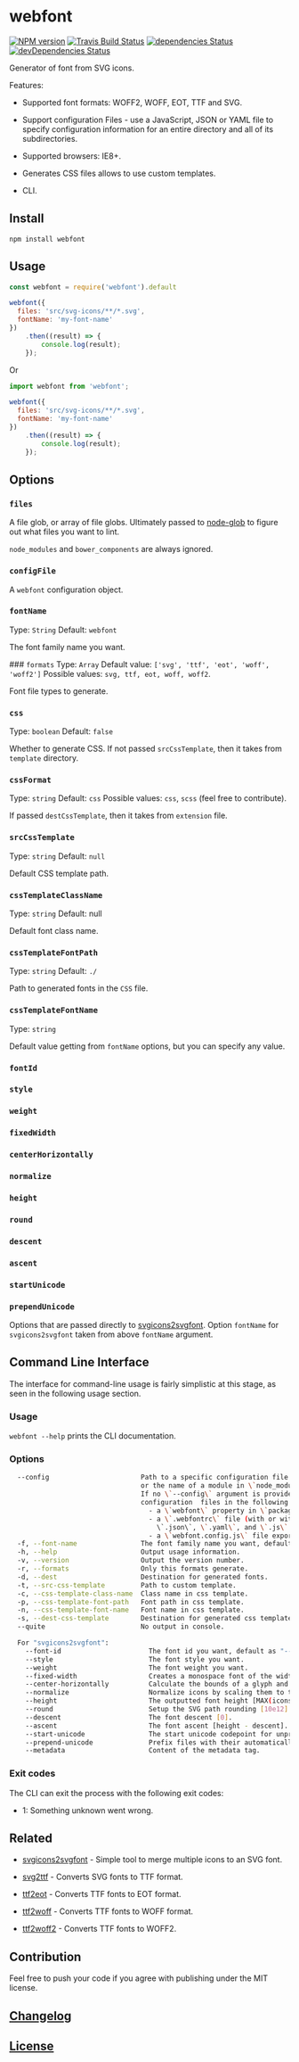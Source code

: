 # webfont

[![NPM version](https://img.shields.io/npm/v/webfont.svg)](https://www.npmjs.org/package/webfont) 
[![Travis Build Status](https://img.shields.io/travis/itgalaxy/webfont/master.svg?label=build)](https://travis-ci.org/itgalaxy/webfont) 
[![dependencies Status](https://david-dm.org/itgalaxy/webfont/status.svg)](https://david-dm.org/itgalaxy/webfont) 
[![devDependencies Status](https://david-dm.org/itgalaxy/webfont/dev-status.svg)](https://david-dm.org/itgalaxy/webfont?type=dev)

Generator of font from SVG icons.

Features:

- Supported font formats: WOFF2, WOFF, EOT, TTF and SVG.

- Support configuration Files - use a JavaScript, JSON or YAML file to specify configuration information 
  for an entire directory and all of its subdirectories.

- Supported browsers: IE8+.

- Generates CSS files allows to use custom templates.

- CLI.

## Install

```shell
npm install webfont
```

## Usage

```js
const webfont = require('webfont').default

webfont({
  files: 'src/svg-icons/**/*.svg',
  fontName: 'my-font-name'
})
    .then((result) => {
        console.log(result);
    });
```

Or

```js
import webfont from 'webfont';

webfont({
  files: 'src/svg-icons/**/*.svg',
  fontName: 'my-font-name'
})
    .then((result) => {
        console.log(result);
    });
```

## Options

### `files`

A file glob, or array of file globs. 
Ultimately passed to [node-glob](https://github.com/isaacs/node-glob) to figure out what files you want to lint.

`node_modules` and `bower_components` are always ignored.

### `configFile`

A `webfont` configuration object.

### `fontName`
Type: `String`
Default: `webfont`

The font family name you want.

### `formats`
Type: `Array`
Default value: `['svg', 'ttf', 'eot', 'woff', 'woff2']`
Possible values: `svg, ttf, eot, woff, woff2`.

Font file types to generate.

### `css`
Type: `boolean`
Default: `false`

Whether to generate CSS. If not passed `srcCssTemplate`, then it takes from `template` directory.

### `cssFormat`
Type: `string`
Default: `css`
Possible values: `css`, `scss` (feel free to contribute).

If passed `destCssTemplate`, then it takes from `extension` file.

### `srcCssTemplate`
Type: `string`
Default: `null`

Default CSS template path.

### `cssTemplateClassName`
Type: `string`
Default: null

Default font class name.

### `cssTemplateFontPath`
Type: `string`
Default: `./`

Path to generated fonts in the `CSS` file.

### `cssTemplateFontName`
Type: `string`

Default value getting from `fontName` options, but you can specify any value.

### `fontId`
### `style`
### `weight`
### `fixedWidth`
### `centerHorizontally`
### `normalize`
### `height`
### `round`
### `descent`
### `ascent`
### `startUnicode`
### `prependUnicode`

Options that are passed directly to [svgicons2svgfont](https://github.com/nfroidure/svgicons2svgfont).
Option `fontName` for `svgicons2svgfont` taken from above `fontName` argument.

## Command Line Interface

The interface for command-line usage is fairly simplistic at this stage, as seen in the following usage section.

### Usage

`webfont --help` prints the CLI documentation.

### Options

```bash
  --config                       Path to a specific configuration file (JSON, YAML, or CommonJS)
                                 or the name of a module in \`node_modules\` that points to one.
                                 If no \`--config\` argument is provided, webfont will search for
                                 configuration  files in the following places, in this order:
                                   - a \`webfont\` property in \`package.json\`
                                   - a \`.webfontrc\` file (with or without filename extension:
                                     \`.json\`, \`.yaml\`, and \`.js\` are available)
                                   - a \`webfont.config.js\` file exporting a JS object
  -f, --font-name                The font family name you want, default: "webfont".
  -h, --help                     Output usage information.
  -v, --version                  Output the version number.
  -r, --formats                  Only this formats generate.
  -d, --dest                     Destination for generated fonts.
  -t, --src-css-template         Path to custom template.
  -c, --css-template-class-name  Class name in css template.
  -p, --css-template-font-path   Font path in css template.
  -n, --css-template-font-name   Font name in css template.
  -s, --dest-css-template        Destination for generated css template.
  --quite                        No output in console.

  For "svgicons2svgfont":
    --font-id                      The font id you want, default as "--font-name".
    --style                        The font style you want.
    --weight                       The font weight you want.
    --fixed-width                  Creates a monospace font of the width of the largest input icon.
    --center-horizontally          Calculate the bounds of a glyph and center it horizontally.
    --normalize                    Normalize icons by scaling them to the height of the highest icon.
    --height                       The outputted font height [MAX(icons.height)].
    --round                        Setup the SVG path rounding [10e12].
    --descent                      The font descent [0].
    --ascent                       The font ascent [height - descent].
    --start-unicode                The start unicode codepoint for unprefixed files [0xEA01].
    --prepend-unicode              Prefix files with their automatically allocated unicode codepoint.
    --metadata                     Content of the metadata tag.
```

### Exit codes

The CLI can exit the process with the following exit codes:

-   1: Something unknown went wrong.

## Related

- [svgicons2svgfont](https://github.com/nfroidure/svgicons2svgfont) - Simple tool to merge multiple 
  icons to an SVG font.

- [svg2ttf](https://github.com/fontello/svg2ttf) - Converts SVG fonts to TTF format.

- [ttf2eot](https://github.com/fontello/ttf2eot) - Converts TTF fonts to EOT format.

- [ttf2woff](https://github.com/fontello/ttf2woff) - Converts TTF fonts to WOFF format.

- [ttf2woff2](https://github.com/nfroidure/ttf2woff2) - Converts TTF fonts to WOFF2.

## Contribution

Feel free to push your code if you agree with publishing under the MIT license.

## [Changelog](CHANGELOG.md)

## [License](LICENSE)
